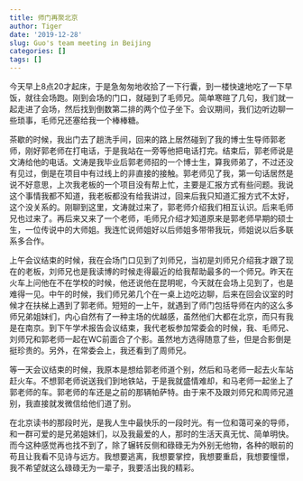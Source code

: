 ```yaml
---
title: 师门再聚北京
author: Tiger
date: '2019-12-28'
slug: Guo's team meeting in Beijing
categories: []
tags: []
---
```


今天早上8点20才起床，于是急匆匆地收拾了一下行囊，到一楼快速地吃了一下早饭，就往会场跑。刚到会场的门口，就碰到了毛师兄。简单寒暄了几句，我们就一起走进了会场，然后找到倒数第二排的两个位子坐下。会议期间，我们边听边聊一些琐事，毛师兄还塞给我一个棒棒糖。

茶歇的时候，我出门去了趟洗手间，回来的路上居然碰到了我的博士生导师郭老师，刚好郭老师在打电话，于是我站在一旁等他把电话打完。结束后，郭老师说是文涛给他的电话。文涛是我毕业后郭老师招的一个博士生，算我师弟了，不过还没有见过，倒是在项目中有过线上的非直接的接触。郭老师见了我，第一句话居然是说不好意思，上次我老板的一个项目没有帮上忙，主要是汇报方式有些问题。我说这个事情我都不知道，我老板都没有给我讲过，回来后我只知道汇报方式不太好，这个没关系的。刚聊到这里，文涛就过来了，郭老师介绍我们相互认识。后来毛师兄也过来了。再后来又来了一个老师，毛师兄介绍才知道原来是郭老师早期的硕士生，一位传说中的大师姐。我连忙说师姐好以后师姐多带带我玩，师姐说以后多联系多合作。

上午会议结束的时候，我在会场门口见到了刘师兄，当初是刘师兄介绍我才跟了现在的老板，刘师兄也是我读博的时候走得最近的给我帮助最多的一个师兄。昨天在火车上问他在不在学校的时候，他还说他在昆明呢，今天就在会场上见到了，也是难得一见。中午的时候，我们师兄弟几个在一桌上边吃边聊，后来在回会议室的时候才在扶梯上遇到了郭老师。短短的一上午，就遇到了师门包括导师在内的这么多师兄弟姐妹们，内心自然有了一种主场的优越感，虽然他们大都在北京，而只有我是在南京。到下午学术报告会议结束，我代老板参加常委会的时候，我、毛师兄、刘师兄和郭老师一起在WC前面合了个影。虽然地方选得随意了些，但是合影倒是挺珍贵的。另外，在常委会上，我还看到了周师兄。

等一天会议结束的时候，我原本是想给郭老师道个别，然后和马老师一起去火车站赶火车。不想郭老师说送我们到地铁站，于是我就盛情难却，和马老师一起坐上了郭老师的车。郭老师的车还是之前的那辆帕萨特。由于来不及跟刘师兄和周师兄道别，我直接就发微信给他们道了别。

在北京读书的那段时光，是我人生中最快乐的一段时光。有一位和蔼可亲的导师，和一群可爱的是兄弟姐妹们，以及我最爱的人，那时的生活天真无忧、简单明快。而今这种感觉再也找不到了，除了辗转反侧和碌碌无为外别无他物，各种的眼前的苟且让我看不见诗与远方。我想要逃离，我想要掌控，我想要重启，我想要憧憬，我不希望就这么碌碌无为一辈子，我要活出我的精彩。
